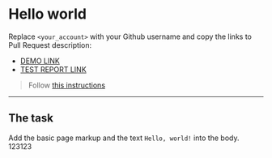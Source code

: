 # Hello world
Replace `<your_account>` with your Github username and copy the links to Pull Request description:
- [DEMO LINK](https://ArthurKrepko.github.io/layout_hello-world/)
- [TEST REPORT LINK](https://ArthurKrepko.github.io/layout_hello-world/report/html_report/)

> Follow [this instructions](https://mate-academy.github.io/layout_task-guideline/#how-to-solve-the-layout-tasks-on-github)
___

## The task
Add the basic page markup and the text `Hello, world!` into the body.
123123
